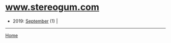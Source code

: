 # www.stereogum.com

  * 2019: 
      [September](./www-stereogum-com-2019-09.md) (1) | 

----

[Home](../)
